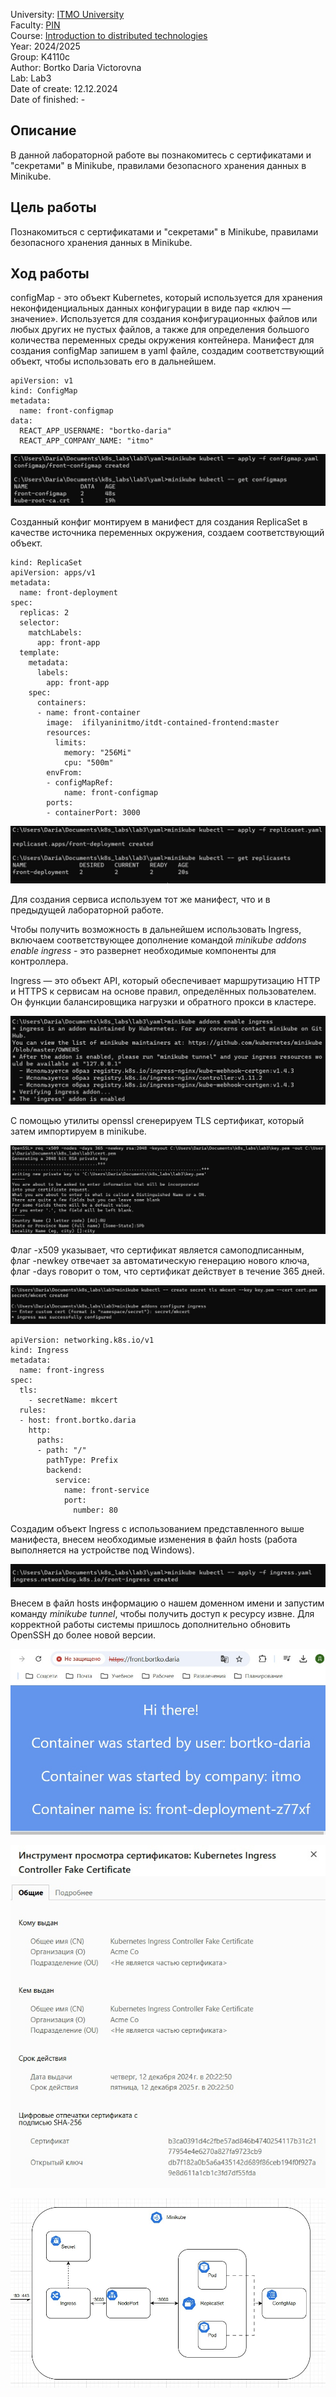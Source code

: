 University: [ITMO University](https://itmo.ru/ru/)  
Faculty: [PIN](https://fict.itmo.ru)  
Course: [Introduction to distributed technologies](https://github.com/itmo-ict-faculty/introduction-to-distributed-technologies)  
Year: 2024/2025  
Group: K4110c  
Author: Bortko Daria Victorovna  
Lab: Lab3  
Date of create: 12.12.2024  
Date of finished: -  

## Описание   
В данной лабораторной работе вы познакомитесь с сертификатами и "секретами" в Minikube, правилами безопасного хранения данных в Minikube.  

## Цель работы  
Познакомиться с сертификатами и "секретами" в Minikube, правилами безопасного хранения данных в Minikube.  

## Ход работы 

configMap - это объект Kubernetes, который используется для хранения неконфиденциальных данных конфигурации в виде пар «ключ — значение». Используется для создания конфигурационных файлов или любых других не пустых файлов, а также для определения большого количества переменных среды окружения контейнера. Манифест для создания configMap запишем в yaml файле, создадим соответствующий объект, чтобы использовать его в дальнейшем.  

```
apiVersion: v1
kind: ConfigMap
metadata:
  name: front-configmap
data:
  REACT_APP_USERNAME: "bortko-daria"
  REACT_APP_COMPANY_NAME: "itmo"
```

![Создание configMap](./img/create_configmap.jpg)  

Созданный конфиг монтируем в манифест для создания ReplicaSet в качестве источника переменных окружения, создаем соответствующий объект.  

```
kind: ReplicaSet
apiVersion: apps/v1
metadata:
  name: front-deployment
spec:
  replicas: 2
  selector:
    matchLabels:
      app: front-app
  template:
    metadata:
      labels:
        app: front-app
    spec:
      containers:
      - name: front-container
        image:  ifilyaninitmo/itdt-contained-frontend:master
        resources:
          limits:
            memory: "256Mi"
            cpu: "500m"
        envFrom:
        - configMapRef:
            name: front-configmap
        ports:
        - containerPort: 3000
```

![Создание replicaSet](./img/create_replicaset.jpg)  

Для создания сервиса используем тот же манифест, что и в предыдущей лабораторной работе.  

Чтобы получить возможность в дальнейшем использовать Ingress, включаем соответствующее дополнение командой _minikube addons enable ingress_ - это развернет необходимые компоненты для контроллера.  

Ingress — это объект API, который обеспечивает маршрутизацию HTTP и HTTPS к сервисам на основе правил, определённых пользователем. Он функции балансировщика нагрузки и обратного прокси в кластере.  

![Подключение_дополнений](./img/enable_ingress.jpg)  

С помощью утилиты openssl сгенерируем TLS сертификат, который затем импортируем в minikube.  

![Генерация сертификата](./img/cert_generation.jpg)  

Флаг -x509 указывает, что сертификат является самоподписанным, флаг -newkey отвечает за автоматическую генерацию нового ключа, флаг -days говорит о том, что сертификат действует в течение 365 дней.  

![Конфигурация ingress](./img/ingress_conf.jpg)  

```
apiVersion: networking.k8s.io/v1
kind: Ingress
metadata:
  name: front-ingress
spec:
  tls:
    - secretName: mkcert
  rules:
  - host: front.bortko.daria
    http:
      paths:
      - path: "/"
        pathType: Prefix
        backend:
          service:
            name: front-service
            port:
              number: 80
```

Создадим объект Ingress с использованием представленного выше манифеста, внесем необходимые изменения в файл hosts (работа выполняется на устройстве под Windows). 
   
![Объект ingress](./img/ingress_create.jpg)  

Внесем в файл hosts информацию о нашем доменном имени и запустим команду _minikube tunnel_, чтобы получить доступ к ресурсу извне. Для корректной работы системы пришлось дополнительно обновить OpenSSH до более новой версии.  

![Сайт](./img/cite.jpg)  

![Сертификат](./img/cert_info.jpg)  

![Схема](./img/scheme_3.jpg)  



 

